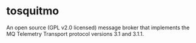 tosquitmo
=========

An open source (GPL v2.0 licensed) message broker that implements the MQ Telemetry Transport protocol versions 3.1 and 3.1.1. 
